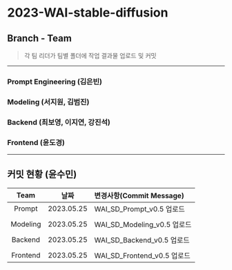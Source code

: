 2023-WAI-stable-diffusion
=====
## Branch - Team
> 각 팀 리더가 팀별 폴더에 작업 결과물 업로드 및 커밋
---
### Prompt Engineering (김은빈)
### Modeling (서지원, 김범진)
### Backend (최보영, 이지연, 강진석)
### Frontend (윤도경)
---
## 커밋 현황 (윤수민)
|Team|날짜|변경사항(Commit Message)|
|:---:|:---:|:---|
|Prompt|2023.05.25|WAI_SD_Prompt_v0.5 업로드|
||||||||
|Modeling|2023.05.25|WAI_SD_Modeling_v0.5 업로드|
||||||||
|Backend|2023.05.25|WAI_SD_Backend_v0.5 업로드|
||||||||
|Frontend|2023.05.25|WAI_SD_Frontend_v0.5 업로드|
